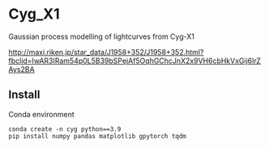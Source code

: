 # Cyg_X1
Gaussian process modelling of lightcurves from Cyg-X1

http://maxi.riken.jp/star_data/J1958+352/J1958+352.html?fbclid=IwAR3IRam54p0L5B39bSPejAf5OqhGChcJnX2x9VH6cbHkVxGij6lrZAys2BA

## Install

Conda environment

```
conda create -n cyg python==3.9
pip install numpy pandas matplotlib gpytorch tqdm
```